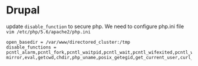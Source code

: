 # Drupal

update `disable_function` to secure php. We need to configure php.ini file `vim /etc/php/5.6/apache2/php.ini`

```shell
open_basedir = /var/www/directored_cluster:/tmp
disable_functions = pcntl_alarm,pcntl_fork,pcntl_waitpid,pcntl_wait,pcntl_wifexited,pcntl_wifstopped,pcntl_wifsignaled,pcntl_wexitstatus,pcntl_wtermsig,pcntl_wstopsig,pcntl_signal,pcntl_signal_dispatch,pcntl_get_last_error,pcntl_strerror,pcntl_sigprocmask,pcntl_sigwaitinfo,pcntl_sigtimedwait,pcntl_exec,pcntl_getpriority,pcntl_setpriority,exec,passthru,system,shell_exec,popen,proc_open,pcntl_exec,lynx,lwp-mirror,eval,getcwd,chdir,php_uname,posix_getegid,get_current_user,curl_version,mysql_get_client_info,imap_open,Posix_getpwuid,file,actionFilesMan,wsoSecParam,actionBruteforce,actionInfect,actionSecInfo,ListFiles,hardScandir,actionFilesTools,rename,touch
```
